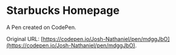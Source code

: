 # Starbucks Homepage

A Pen created on CodePen.

Original URL: [https://codepen.io/Josh-Nathaniel/pen/mdggJbO](https://codepen.io/Josh-Nathaniel/pen/mdggJbO).


